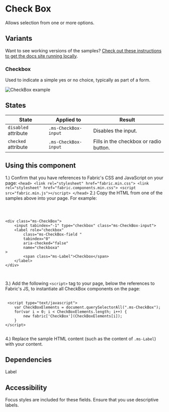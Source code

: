 # Check Box
Allows selection from one or more options.

## Variants

Want to see working versions of the samples? [Check out these instructions to get the docs site running locally](https://github.com/OfficeDev/office-ui-fabric-js#clone-build-and-view-the-docs).

### Checkbox
Used to indicate a simple yes or no choice, typically as part of a form.



![CheckBox example](https://raw.githubusercontent.com/OfficeDev/office-ui-fabric-js/master/ghdocs/component_images/CheckBox-default.png)



## States
State | Applied to | Result
 --- | --- | ---
`disabled` attribute | `.ms-CheckBox-input` | Disables the input.
`checked` attribute | `.ms-CheckBox-input` | Fills in the checkbox or radio button.

## Using this component
1.) Confirm that you have references to Fabric's CSS and JavaScript on your page:
    ```
    <head>
        <link rel="stylesheet" href="fabric.min.css">
        <link rel="stylesheet" href="fabric.components.min.css">
        <script src="fabric.min.js"></script>
    </head>
    ```
2.) Copy the HTML from one of the samples above into your page. For example:

<pre>
    <code>
 

&lt;div class&#x3D;&quot;ms-CheckBox&quot;&gt; 
    &lt;input tabindex&#x3D;&quot;-1&quot; type&#x3D;&quot;checkbox&quot; class&#x3D;&quot;ms-CheckBox-input&quot;&gt;
    &lt;label role&#x3D;&quot;checkbox&quot;
        class&#x3D;&quot;ms-CheckBox-field &quot;
        tabindex&#x3D;&quot;0&quot;
        aria-checked&#x3D;&quot;false&quot;
        name&#x3D;&quot;checkboxa&quot;
&gt;
        &lt;span class&#x3D;&quot;ms-Label&quot;&gt;Checkbox&lt;/span&gt;
    &lt;/label&gt;
&lt;/div&gt;

    </code>
</pre>

3.) Add the following `<script>` tag to your page, below the references to Fabric's JS, to instantiate all CheckBox components on the page:

<pre>
    <code>
 &lt;script type&#x3D;&quot;text/javascript&quot;&gt;
    var CheckBoxElements &#x3D; document.querySelectorAll(&quot;.ms-CheckBox&quot;);
    for(var i &#x3D; 0; i &lt; CheckBoxElements.length; i++) {
        new fabric[&#x27;CheckBox&#x27;](CheckBoxElements[i]);
    }
&lt;/script&gt;
    </code>
</pre>

4.) Replace the sample HTML content (such as the content of `.ms-Label`) with your content.

## Dependencies
Label

## Accessibility
Focus styles are included for these fields. Ensure that you use descriptive labels.


<script type="text/javascript">
    var CheckBoxElements = document.querySelectorAll(".ms-CheckBox");
    for(var i = 0; i < CheckBoxElements.length; i++) {
        new fabric['CheckBox'](CheckBoxElements[i]);
    }
</script>